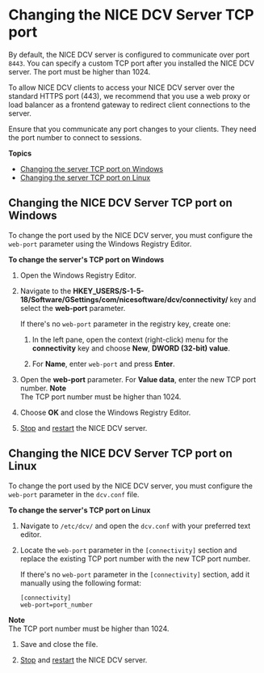 # Changing the NICE DCV Server TCP port<a name="manage-port"></a>

By default, the NICE DCV server is configured to communicate over port `8443`\. You can specify a custom TCP port after you installed the NICE DCV server\. The port must be higher than 1024\.

To allow NICE DCV clients to access your NICE DCV server over the standard HTTPS port \(443\), we recommend that you use a web proxy or load balancer as a frontend gateway to redirect client connections to the server\.

Ensure that you communicate any port changes to your clients\. They need the port number to connect to sessions\.

**Topics**
+ [Changing the server TCP port on Windows](#manage-stop-port-windows)
+ [Changing the server TCP port on Linux](#manage-stop-port-linux)

## Changing the NICE DCV Server TCP port on Windows<a name="manage-stop-port-windows"></a>

To change the port used by the NICE DCV server, you must configure the `web-port` parameter using the Windows Registry Editor\.

**To change the server's TCP port on Windows**

1. Open the Windows Registry Editor\.

1. Navigate to the **HKEY\_USERS/S\-1\-5\-18/Software/GSettings/com/nicesoftware/dcv/connectivity/** key and select the **web\-port** parameter\.

   If there's no `web-port` parameter in the registry key, create one:

   1. In the left pane, open the context \(right\-click\) menu for the **connectivity** key and choose **New**, **DWORD \(32\-bit\) value**\.

   1. For **Name**, enter `web-port` and press **Enter**\.

1. Open the **web\-port** parameter\. For **Value data**, enter the new TCP port number\.
**Note**  
The TCP port number must be higher than 1024\.

1. Choose **OK** and close the Windows Registry Editor\.

1. [Stop](manage-stop.md) and [restart](manage-start.md) the NICE DCV server\.

## Changing the NICE DCV Server TCP port on Linux<a name="manage-stop-port-linux"></a>

To change the port used by the NICE DCV server, you must configure the `web-port` parameter in the `dcv.conf` file\.

**To change the server's TCP port on Linux**

1. Navigate to `/etc/dcv/` and open the `dcv.conf` with your preferred text editor\.

1. Locate the `web-port` parameter in the `[connectivity]` section and replace the existing TCP port number with the new TCP port number\.

   If there's no `web-port` parameter in the `[connectivity]` section, add it manually using the following format:

   ```
   [connectivity]
   web-port=port_number
   ```
**Note**  
The TCP port number must be higher than 1024\.

1. Save and close the file\.

1. [Stop](manage-stop.md) and [restart](manage-start.md) the NICE DCV server\.